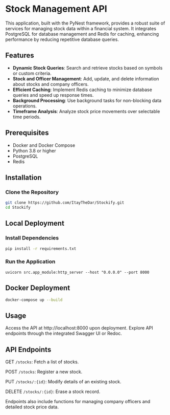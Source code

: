 # Stock Management API

This application, built with the PyNest framework, provides a robust suite of services for managing stock data within a financial system. It integrates PostgreSQL for database management and Redis for caching, enhancing performance by reducing repetitive database queries.

## Features

- **Dynamic Stock Queries**: Search and retrieve stocks based on symbols or custom criteria.
- **Stock and Officer Management**: Add, update, and delete information about stocks and company officers.
- **Efficient Caching**: Implement Redis caching to minimize database queries and speed up response times.
- **Background Processing**: Use background tasks for non-blocking data operations.
- **Timeframe Analysis**: Analyze stock price movements over selectable time periods.

## Prerequisites

- Docker and Docker Compose
- Python 3.8 or higher
- PostgreSQL
- Redis

## Installation

### Clone the Repository

```bash
git clone https://github.com/ItayTheDar/Stockify.git
cd Stockify
```

## Local Deployment

### Install Dependencies
```bash
pip install -r requirements.txt
```

### Run the Application

```base
uvicorn src.app_module:http_server --host "0.0.0.0" --port 8000
```

## Docker Deployment
```bash
docker-compose up --build
```

## Usage
Access the API at http://localhost:8000 upon deployment. Explore API endpoints through the integrated Swagger UI or Redoc.

## API Endpoints
GET `/stocks`: Fetch a list of stocks.

POST `/stocks`: Register a new stock.

PUT `/stocks/:{id}`: Modify details of an existing stock.

DELETE `/stocks/:{id}`: Erase a stock record.

Endpoints also include functions for managing company officers and detailed stock price data.
